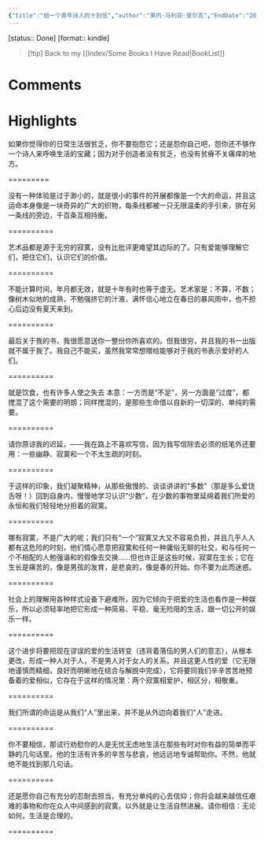 ```yaml
---
{"title":"给一个青年诗人的十封信","author":"莱内·马利亚·里尔克","EndDate":"2017-03-30","publisher":null,"dg-publish":true,"permalink":"/BookNotes/给一个青年诗人的十封信/","dgPassFrontmatter":true,"noteIcon":""}
---
```


[status:: Done]
[format:: kindle]

>[!tip] Back to my [[Index/Some Books I Have Read\|BookList]]

# Comments

# Highlights

如果你觉得你的日常生活很贫乏，你不要抱怨它；还是怨你自己吧，怨你还不够作一个诗人来呼唤生活的宝藏；因为对于创造者没有贫乏，也没有贫瘠不关痛痒的地方。

=========

没有一种体验是过于渺小的，就是很小的事件的开展都像是一个大的命运，并且这运命本身像是一块奇异的广大的织物，每条线都被一只无限温柔的手引来，排在另一条线的旁边，千百条互相持衡。

==========

艺术品都是源于无穷的寂寞，没有比批评更难望其边际的了。只有爱能够理解它们，把住它们，认识它们的价值。

==========

不能计算时间，年月都无效，就是十年有时也等于虚无。艺术家是：不算，不数；像树木似地的成熟，不勉强挤它的汁液，满怀信心地立在春日的暴风雨中，也不担心后边没有夏天来到。

==========

最后关于我的书，我很愿意送你一整份你所喜欢的。但我很穷，并且我的书一出版就不属于我了。我自己不能买，虽然我常常想赠给能够对于我的书表示爱好的人们。

==========

就是饮食，也有许多人使之失去 本意：一方而是“不足”，另一方面是“过度”，都搅混了这个需要的明朗；同样搅混的，是那些生命借以自新的一切深的、单纯的需要。

==========

请你原谅我的迟延，——我在路上不喜欢写信，因为我写信除去必须的纸笔外还要用：一些幽静、寂寞和一个不太生疏的时刻。

==========

于这样的印象，我们凝聚精神，从那些傲慢的、谈谈讲讲的“多数”（那是多么爱饶舌呀！）回到自身内，慢慢地学习认识“少数”，在少数的事物里延绵着我们所爱的永恒和我们轻轻地分担着的寂寞。

==========

哪有寂寞，不是广大的呢；我们只有“一个”寂寞又大又不容易负担，并且几乎人人都有这危险的时刻，他们情心愿意把寂寞和任何一种庸俗无聊的社交，和与任何一个不相配的人勉强谐和的假像去交换……但也许正是这些时候，寂寞在生长；它在生长是痛苦的，像是男孩的发育，是悲哀的，像是春的开始。你不要为此而迷惑。

==========

社会上的理解用各种样式设备下避难所，因为它倾向于把爱的生活也看作是一种娱乐，所以必须轻率地把它形成一种简易、平稳、毫无险阻的生活，跟一切公开的娱乐一样。

==========

这个进步将要把现在谬误的爱的生活转变（违背着落伍的男人们的意志），从根本更改，形成一种人对于人，不是男人对于女人的关系。并且这更人性的爱（它无限地谨慎而精细，良好而明晰地在结合与解脱中完成），它将要同我们辛辛苦苦地预备着的爱相似，它存在于这样的情况里：两个寂寞相爱护，相区分，相敬重。

==========

我们所谓的命运是从我们“人”里出来，并不是从外边向着我们“人”走进。

==========

你不要相信，那试行劝慰你的人是无忧无虑地生活在那些有时对你有益的简单而平静的几句话里。他的生活有许多的辛苦与悲哀，他远远地专诚帮助你。不然，他就绝不能找到那几句话。

==========

还是愿你自己有充分的忍耐去担当，有充分单纯的心去信仰；你将会越来越信任艰难的事物和你在众人中间感到的寂寞。以外就是让生活自然进展。请你相信：无论如何，生活是合理的。

==========


